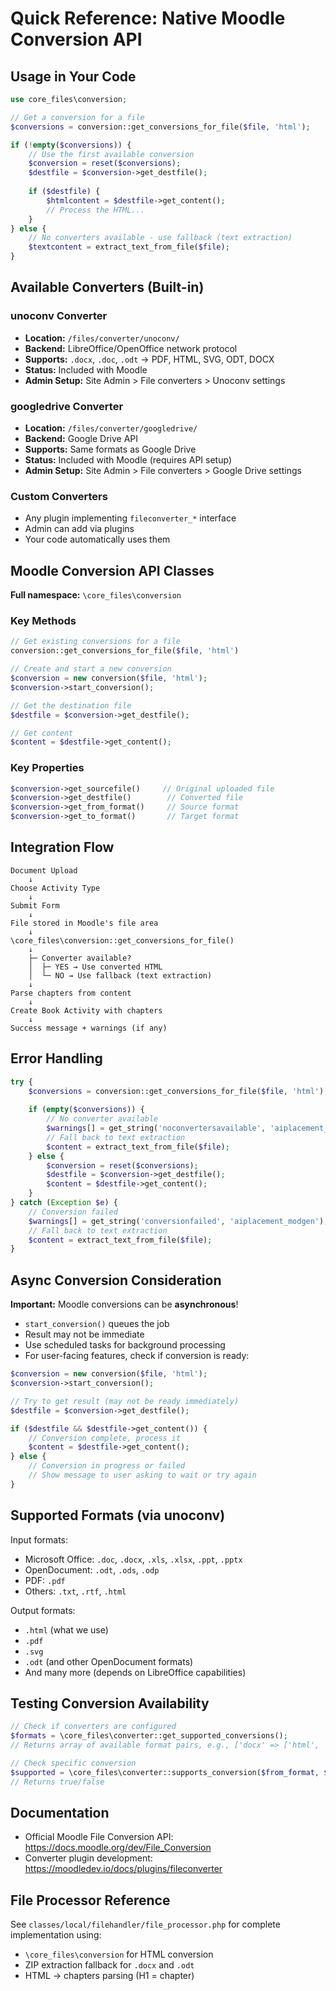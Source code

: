 # Quick Reference: Native Moodle Conversion API

## Usage in Your Code

```php
use core_files\conversion;

// Get a conversion for a file
$conversions = conversion::get_conversions_for_file($file, 'html');

if (!empty($conversions)) {
    // Use the first available conversion
    $conversion = reset($conversions);
    $destfile = $conversion->get_destfile();
    
    if ($destfile) {
        $htmlcontent = $destfile->get_content();
        // Process the HTML...
    }
} else {
    // No converters available - use fallback (text extraction)
    $textcontent = extract_text_from_file($file);
}
```

## Available Converters (Built-in)

### unoconv Converter
- **Location:** `/files/converter/unoconv/`
- **Backend:** LibreOffice/OpenOffice network protocol
- **Supports:** `.docx`, `.doc`, `.odt` → PDF, HTML, SVG, ODT, DOCX
- **Status:** Included with Moodle
- **Admin Setup:** Site Admin > File converters > Unoconv settings

### googledrive Converter
- **Location:** `/files/converter/googledrive/`
- **Backend:** Google Drive API
- **Supports:** Same formats as Google Drive
- **Status:** Included with Moodle (requires API setup)
- **Admin Setup:** Site Admin > File converters > Google Drive settings

### Custom Converters
- Any plugin implementing `fileconverter_*` interface
- Admin can add via plugins
- Your code automatically uses them

## Moodle Conversion API Classes

**Full namespace:** `\core_files\conversion`

### Key Methods
```php
// Get existing conversions for a file
conversion::get_conversions_for_file($file, 'html')

// Create and start a new conversion
$conversion = new conversion($file, 'html');
$conversion->start_conversion();

// Get the destination file
$destfile = $conversion->get_destfile();

// Get content
$content = $destfile->get_content();
```

### Key Properties
```php
$conversion->get_sourcefile()     // Original uploaded file
$conversion->get_destfile()        // Converted file
$conversion->get_from_format()     // Source format
$conversion->get_to_format()       // Target format
```

## Integration Flow

```
Document Upload
    ↓
Choose Activity Type
    ↓
Submit Form
    ↓
File stored in Moodle's file area
    ↓
\core_files\conversion::get_conversions_for_file()
    ↓
    ├─ Converter available?
    │  ├─ YES → Use converted HTML
    │  └─ NO → Use fallback (text extraction)
    ↓
Parse chapters from content
    ↓
Create Book Activity with chapters
    ↓
Success message + warnings (if any)
```

## Error Handling

```php
try {
    $conversions = conversion::get_conversions_for_file($file, 'html');
    
    if (empty($conversions)) {
        // No converter available
        $warnings[] = get_string('noconvertersavailable', 'aiplacement_modgen');
        // Fall back to text extraction
        $content = extract_text_from_file($file);
    } else {
        $conversion = reset($conversions);
        $destfile = $conversion->get_destfile();
        $content = $destfile->get_content();
    }
} catch (Exception $e) {
    // Conversion failed
    $warnings[] = get_string('conversionfailed', 'aiplacement_modgen');
    // Fall back to text extraction
    $content = extract_text_from_file($file);
}
```

## Async Conversion Consideration

**Important:** Moodle conversions can be **asynchronous**!

- `start_conversion()` queues the job
- Result may not be immediate
- Use scheduled tasks for background processing
- For user-facing features, check if conversion is ready:

```php
$conversion = new conversion($file, 'html');
$conversion->start_conversion();

// Try to get result (may not be ready immediately)
$destfile = $conversion->get_destfile();

if ($destfile && $destfile->get_content()) {
    // Conversion complete, process it
    $content = $destfile->get_content();
} else {
    // Conversion in progress or failed
    // Show message to user asking to wait or try again
}
```

## Supported Formats (via unoconv)

Input formats:
- Microsoft Office: `.doc`, `.docx`, `.xls`, `.xlsx`, `.ppt`, `.pptx`
- OpenDocument: `.odt`, `.ods`, `.odp`
- PDF: `.pdf`
- Others: `.txt`, `.rtf`, `.html`

Output formats:
- `.html` (what we use)
- `.pdf`
- `.svg`
- `.odt` (and other OpenDocument formats)
- And many more (depends on LibreOffice capabilities)

## Testing Conversion Availability

```php
// Check if converters are configured
$formats = \core_files\converter::get_supported_conversions();
// Returns array of available format pairs, e.g., ['docx' => ['html', 'pdf'], ...]

// Check specific conversion
$supported = \core_files\converter::supports_conversion($from_format, $to_format);
// Returns true/false
```

## Documentation
- Official Moodle File Conversion API: https://docs.moodle.org/dev/File_Conversion
- Converter plugin development: https://moodledev.io/docs/plugins/fileconverter

## File Processor Reference

See `classes/local/filehandler/file_processor.php` for complete implementation using:
- `\core_files\conversion` for HTML conversion
- ZIP extraction fallback for `.docx` and `.odt`
- HTML → chapters parsing (H1 = chapter)
